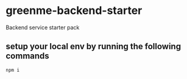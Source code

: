 # greenme-backend-starter

Backend service starter pack

## setup your local env by running the following commands

```bash
npm i
```
